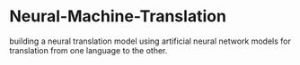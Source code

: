 # Neural-Machine-Translation
building a neural translation model using artificial neural network models for translation from one language to the other.
